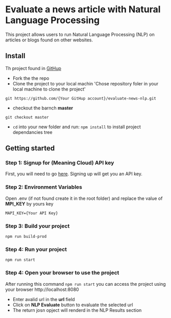 # Evaluate a news article with Natural Language Processing

This project allows users to run Natural Language Processing (NLP) on articles or blogs found on other websites.


## Install

Th  project found in  [GitHup](https://github.com/bmeabeed/evaluate-news-nlp)

- Fork the the repo
- Clone the project to your local machin 'Chose repository foler in your local machine to clone the project'

`git https://github.com/{Your GitHup account}/evaluate-news-nlp.git`

- checkout the barnch **master**

`git checkout master`

- `cd` into your new folder and run:
  `npm install` to install project dependancies tree


## Getting started

### Step 1: Signup for (Meaning Cloud) API key
First, you will need to go [here](https://www.meaningcloud.com/developer/login). Signing up will get you an API key. 

### Step 2: Environment Variables
Open .env (if not found create it in the root folder)  and replace the value of **MPI_KEY** by yours key

`MAPI_KEY={Your API Key}`

### Step 3: Build your project

   `npm run build-prod`

### Step 4: Run your project

   `npm run start` 


  ### Step 4: Open your browser to use the project
  After running this command `npm run start` you can access the project using your browser    http://localhost:8080

- Enter avalid url in the **url** field
- Click on **NLP Evaluate** button to evaluate the selected url
- The return josn opject will renderd in the NLP Results section






